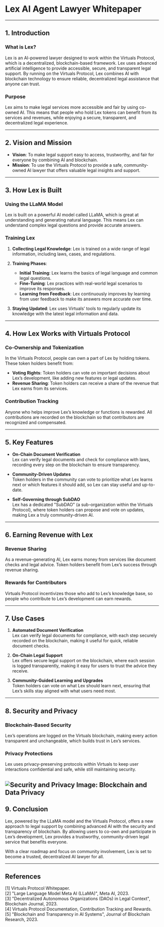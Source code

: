 # Lex AI Agent Lawyer Whitepaper

---

## 1. Introduction

### What is Lex?
Lex is an AI-powered lawyer designed to work within the Virtuals Protocol, which is a decentralized, blockchain-based framework. Lex uses advanced artificial intelligence to provide accessible, secure, and transparent legal support. By running on the Virtuals Protocol, Lex combines AI with blockchain technology to ensure reliable, decentralized legal assistance that anyone can trust.

### Purpose
Lex aims to make legal services more accessible and fair by using co-owned AI. This means that people who hold Lex tokens can benefit from its services and revenues, while enjoying a secure, transparent, and decentralized legal experience.

---

## 2. Vision and Mission

- **Vision**: To make legal support easy to access, trustworthy, and fair for everyone by combining AI and blockchain.
- **Mission**: To use the Virtuals Protocol to provide a safe, community-owned AI lawyer that offers valuable legal insights and support.

---

## 3. How Lex is Built

### Using the LLaMA Model
Lex is built on a powerful AI model called LLaMA, which is great at understanding and generating natural language. This means Lex can understand complex legal questions and provide accurate answers.

### Training Lex
1. **Collecting Legal Knowledge**: Lex is trained on a wide range of legal information, including laws, cases, and regulations.
2. **Training Phases**:  
   - **Initial Training**: Lex learns the basics of legal language and common legal questions.
   - **Fine-Tuning**: Lex practices with real-world legal scenarios to improve its responses.
   - **Learning from Feedback**: Lex continuously improves by learning from user feedback to make its answers more accurate over time.

3. **Staying Updated**: Lex uses Virtuals’ tools to regularly update its knowledge with the latest legal information and data.

---

## 4. How Lex Works with Virtuals Protocol

### Co-Ownership and Tokenization
In the Virtuals Protocol, people can own a part of Lex by holding tokens. These token holders benefit from:
   - **Voting Rights**: Token holders can vote on important decisions about Lex’s development, like adding new features or legal updates.
   - **Revenue Sharing**: Token holders can receive a share of the revenue that Lex earns from its services.

### Contribution Tracking
Anyone who helps improve Lex’s knowledge or functions is rewarded. All contributions are recorded on the blockchain so that contributors are recognized and compensated.

---

## 5. Key Features

- **On-Chain Document Verification**  
   Lex can verify legal documents and check for compliance with laws, recording every step on the blockchain to ensure transparency.

- **Community-Driven Updates**  
   Token holders in the community can vote to prioritize what Lex learns next or which features it should add, so Lex can stay useful and up-to-date.

- **Self-Governing through SubDAO**  
   Lex has a dedicated "SubDAO" (a sub-organization within the Virtuals Protocol), where token holders can propose and vote on updates, making Lex a truly community-driven AI.

---

## 6. Earning Revenue with Lex

### Revenue Sharing
As a revenue-generating AI, Lex earns money from services like document checks and legal advice. Token holders benefit from Lex’s success through revenue sharing.

### Rewards for Contributors
Virtuals Protocol incentivizes those who add to Lex’s knowledge base, so people who contribute to Lex’s development can earn rewards.

---

## 7. Use Cases

1. **Automated Document Verification**  
   Lex can verify legal documents for compliance, with each step securely recorded on the blockchain, making it useful for quick, reliable document checks.

2. **On-Chain Legal Support**  
   Lex offers secure legal support on the blockchain, where each session is logged transparently, making it easy for users to trust the advice they receive.

3. **Community-Guided Learning and Upgrades**  
   Token holders can vote on what Lex should learn next, ensuring that Lex’s skills stay aligned with what users need most.

---

## 8. Security and Privacy

### Blockchain-Based Security
Lex’s operations are logged on the Virtuals blockchain, making every action transparent and unchangeable, which builds trust in Lex’s services.

### Privacy Protections
Lex uses privacy-preserving protocols within Virtuals to keep user interactions confidential and safe, while still maintaining security.

![Security and Privacy Image: Blockchain and Data Privacy](https://github.com/LEXAILAWYER/Data_Law_Firm/blob/6052ed11696c72d27a49c3b6c7b0809acc3d1962/0E852982-59CE-4458-AA85-063377A622B6.png)
---

## 9. Conclusion

Lex, powered by the LLaMA model and the Virtuals Protocol, offers a new approach to legal support by combining advanced AI with the security and transparency of blockchain. By allowing users to co-own and participate in Lex’s development, Lex provides a trustworthy, community-driven legal service that benefits everyone.

With a clear roadmap and focus on community involvement, Lex is set to become a trusted, decentralized AI lawyer for all.

---

## References

[1] Virtuals Protocol Whitepaper.  
[2] "Large Language Model Meta AI (LLaMA)", Meta AI, 2023.  
[3] "Decentralized Autonomous Organizations (DAOs) in Legal Context", Blockchain Journal, 2023.  
[4] Virtuals Protocol Documentation, Contribution Tracking and Rewards.  
[5] "Blockchain and Transparency in AI Systems", Journal of Blockchain Research, 2023.

